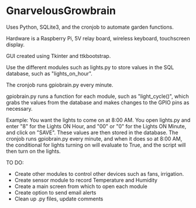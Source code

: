 # GnarvelousGrowbrain


Uses Python, SQLite3, and the cronjob to automate garden functions.

Hardware is a Raspberry Pi, 5V relay board, wireless keyboard, touchscreen display.

GUI created using Tkinter and ttkbootstrap.


Use the different modules such as lights.py to store values in the SQL database, such as "lights_on_hour". 

The cronjob runs gpiobrain.py every minute.

gpiobrain.py runs a function for each module, such as "light_cycle()", which grabs the values from the database and makes changes to the GPIO pins as necessary.


Example:  You want the lights to come on at 8:00 AM.  You open lights.py and enter "8" for the Lights ON Hour, and "00" or "0" for the Lights ON Minute, and click on "SAVE".  These values are then stored in the database.  The cronjob runs gpiobrain.py every minute, and when it does so at 8:00 AM, the conditional for lights turning on will evaluate to True, and the script will then turn on the lights. 


TO DO:
* Create other modules to control other devices such as fans, irrigation.
* Create sensor module to record Temperature and Humidity
* Create a main screen from which to open each module
* Create option to send email alerts
* Clean up .py files, update comments
